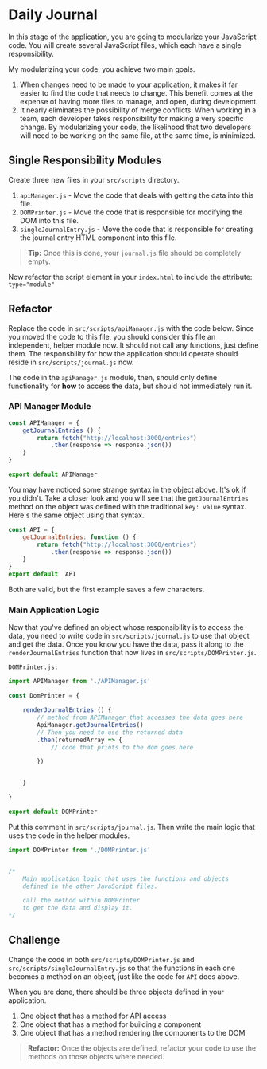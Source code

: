 # Daily Journal

In this stage of the application, you are going to modularize your JavaScript code. You will create several JavaScript files, which each have a single responsibility.
<!-- Then you will need to include them in your `index.html` in the correct order. -->

My modularizing your code, you achieve two main goals.

1. When changes need to be made to your application, it makes it far easier to find the code that needs to change. This benefit comes at the expense of having more files to manage, and open, during development.
1. It nearly eliminates the possibility of merge conflicts. When working in a team, each developer takes responsibility for making a very specific change. By modularizing your code, the likelihood that two developers will need to be working on the same file, at the same time, is minimized.

## Single Responsibility Modules

Create three new files in your `src/scripts` directory.

1. `apiManager.js` - Move the code that deals with getting the data into this file.
1. `DOMPrinter.js` - Move the code that is responsible for modifying the DOM into this file.
1. `singleJournalEntry.js` - Move the code that is responsible for creating the journal entry HTML component into this file.

> **Tip:** Once this is done, your `journal.js` file should be completely empty.

<!-- Now refactor your `index.html` file to include all of your JavaScript files. -->

Now refactor the script element in your `index.html` to include the attribute: `type="module"`

## Refactor

Replace the code in `src/scripts/apiManager.js` with the code below. Since you moved the code to this file, you should consider this file an independent, helper module now. It should not call any functions, just define them. The responsbility for how the application should operate should reside in `src/scripts/journal.js` now.

The code in the `apiManager.js` module, then, should only define functionality for **how** to access the data, but should not immediately run it.

### API Manager Module

```js
const APIManager = {
    getJournalEntries () {
        return fetch("http://localhost:3000/entries")
            .then(response => response.json())
    }
}

export default APIManager
```

You may have noticed some strange syntax in the object above. It's ok if you didn't. Take a closer look and you will see that the `getJournalEntries` method on the object was defined with the traditional `key: value` syntax. Here's the same object using that syntax.

```js
const API = {
    getJournalEntries: function () {
        return fetch("http://localhost:3000/entries")
            .then(response => response.json())
    }
}
export default  API
```

Both are valid, but the first example saves a few characters.

### Main Application Logic

Now that you've defined an object whose responsibility is to access the data, you need to write code in `src/scripts/journal.js` to use that object and get the data. Once you know you have the data, pass it along to the `renderJournalEntries` function that now lives in `src/scripts/DOMPrinter.js`.

`DOMPrinter.js:`
```js
import APIManager from './APIManager.js'

const DomPrinter = {

    renderJournalEntries () {
        // method from APIManager that accesses the data goes here
        ApiManager.getJournalEntries()
        // Then you need to use the returned data
        .then(returnedArray => {
            // code that prints to the dom goes here

        })


    }

}

export default DOMPrinter
```


Put this comment in `src/scripts/journal.js`. Then write the main logic that uses the code in the helper modules.

```js
import DOMPrinter from './DOMPrinter.js'


/*
    Main application logic that uses the functions and objects
    defined in the other JavaScript files.

    call the method within DOMPrinter
    to get the data and display it.
*/

```
<!-- objectWithGetterMethod.methodToGetData().then(functionThatRendersData) -->

## Challenge

Change the code in both `src/scripts/DOMPrinter.js` and `src/scripts/singleJournalEntry.js` so that the functions in each one becomes a method on an object, just like the code for `API` does above.

When you are done, there should be three objects defined in your application.

1. One object that has a method for API access
1. One object that has a method for building a component
1. One object that has a method rendering the components to the DOM

> **Refactor:** Once the objects are defined, refactor your code to use the methods on those objects where needed.
